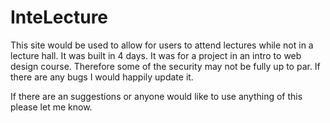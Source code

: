 InteLecture
===========

This site would be used to allow for users to attend lectures while not in a lecture hall.
It was built in 4 days.  It was for a project in an intro to web design course.  Therefore some of the security may not be fully up to par.  If there are any bugs I would happily update it.

If there are an suggestions or anyone would like to use anything of this please let me know.
